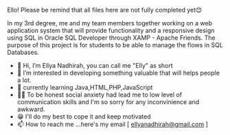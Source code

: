 Ello!  Please be remind that all files here are not fully completed yet😊

In my 3rd degree, me and my team members together working on a web application system that will provide functionality and a responsive design using SQL in Oracle SQL Developer through XAMP  - Apache Friends. The purpose of this project is for students to be able to manage the flows in SQL Databases.



- 👋 Hi, I’m Ellya Nadhirah, you can call me "Elly" as short
- 👀 I’m interested in developing something valuable that will helps people a lot.
- 🌱 currently learning Java,HTML,PHP,JavaScript
- 🙏🏼 To be honest social anxiety had lead me to low level of communication skills and I'm so sorry for any inconvinience and awkward.
- 😁 I'll do my best to cope it and keep motivated
- 📫 How to reach me ...here's my email [ ellyanadhirah@gmail.com ]
<!---
ellya16/ellya16 is a ✨ special ✨ repository because its `README.md` (this file) appears on your GitHub profile.
You can click the Preview link to take a look at your changes.
--->
